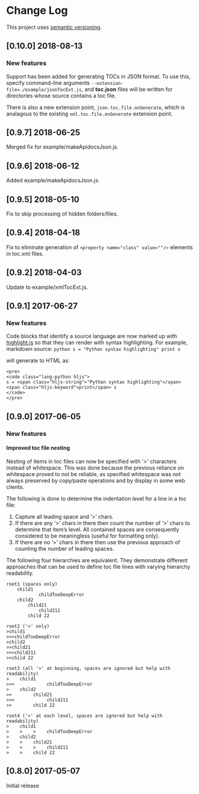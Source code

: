 # Change Log

This project uses [semantic versioning](http://semver.org/).

## [0.10.0] 2018-08-13
### New features
Support has been added for generating TOCs in JSON format.  To use this, specify command-line arguments `--extension-file=./example/jsonTocExt.js`, and **toc.json** files will be written for directories whose source contains a toc file.

There is also a new extension point, `json.toc.file.onGenerate`, which is analagous to the existing `xml.toc.file.onGenerate` extension point.

## [0.9.7] 2018-06-25
Merged fix for example/makeApidocsJson.js.

## [0.9.6] 2018-06-12
Added example/makeApidocsJson.js.

## [0.9.5] 2018-05-10
Fix to skip processing of hidden folders/files.

## [0.9.4] 2018-04-18
Fix to eliminate generation of `<property name="class" value=""/>` elements in toc.xml files.

## [0.9.2] 2018-04-03
Update to example/xmlTocExt.js.

## [0.9.1] 2017-06-27
### New features
Code blocks that identify a source language are now marked up with [highlight.js](https://www.npmjs.com/package/highlight.js) so that they can
render with syntax highlighting.  For example, markdown source:
	```python
	s = "Python syntax highlighting"
	print s
	```

will generate to HTML as:

	<pre>
	<code class="lang-python hljs">
	s = <span class="hljs-string">"Python syntax highlighting"</span>
	<span class="hljs-keyword">print</span> s
	</code>
	</pre>


## [0.9.0] 2017-06-05
### New features
#### Improved toc file nesting
Nesting of items in toc files can now be specified with '>' characters instead of whitespace.  This was done because the previous reliance on whitespace proved to not be reliable, as specified whitespace was not always preserved by copy/paste operations and by display in some web clients.

The following is done to determine the indentation level for a line in a toc file:
1. Capture all leading space and ‘>’ chars.
2. If there are any ‘>’ chars in there then count the number of ‘>’ chars to determine that item’s level.  All contained spaces are consequently considered to be meaningless (useful for formatting only).
3. If there are no ‘>’ chars in there then use the previous approach of counting the number of leading spaces.

The following four hierarchies are equivalent.  They demonstrate different approaches that can be used to define toc file lines with varying hierarchy  readability.

```
root1 (spaces only)
    child1
            childTooDeepError
    child2
        child21
            child211
        child 22

root2 ('>' only)
>child1
>>>childTooDeepError
>child2
>>child21
>>>child211
>>child 22

root3 (all '>' at beginning, spaces are ignored but help with readability)
>    child1
>>>            childTooDeepError
>    child2
>>        child21
>>>            child211
>>        child 22

root4 ('>' at each level, spaces are ignored but help with readability)
>    child1
>    >    >    childTooDeepError
>    child2
>    >    child21
>    >    >    child211
>    >    child 22
```


## [0.8.0] 2017-05-07
Initial release
